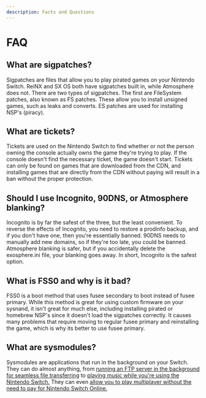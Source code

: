 ```yaml
---
description: Facts and Questions
---
```


# FAQ

## What are sigpatches?

Sigpatches are files that allow you to play pirated games on your Nintendo Switch. ReiNX and SX OS both have sigpatches built in, while Atmosphere does not. There are two types of sigpatches. The first are FileSystem patches, also known as FS patches. These allow you to install unsigned games, such as leaks and converts. ES patches are used for installing NSP's (piracy). 

## What are tickets?

Tickets are used on the Nintendo Switch to find whether or not the person owning the console actually owns the game they're trying to play. If the console doesn't find the necessary ticket, the game doesn't start. Tickets can only be found on games that are downloaded from the CDN, and installing games that are directly from the CDN without paying will result in a ban without the proper protection.

## Should I use Incognito, 90DNS, or Atmosphere blanking?

Incognito is by far the safest of the three, but the least convenient. To reverse the effects of Incognito, you need to restore a prodinfo backup, and if you don't have one, then you're essentially banned. 90DNS needs to manually add new domains, so if they're too late, you could be banned. Atmosphere blanking is safer, but if you accidentally delete the exosphere.ini file, your blanking goes away. In short, Incognito is the safest option.

## What is FSS0 and why is it bad?

FSS0 is a boot method that uses fusee secondary to boot instead of fusee primary. While this method is great for using custom firmware on your sysnand, it isn't great for much else, including installing pirated or homebrew NSP's since it doesn't load the sigpatches correctly. It causes many problems that require moving to regular fusee primary and reinstalling the game, which is why its better to use fusee primary.

## What are sysmodules?

Sysmodules are applications that run in the background on your Switch. They can do almost anything, from [running an FTP server in the background for seamless file transferring](https://github.com/cathery/sys-ftpd-light) to [playing music while you're using the Nintendo Switch.](https://github.com/HookedBehemoth/sys-tune) They can even [allow you to play multiplayer without the need to pay for Nintendo Switch Online.](https://github.com/spacemeowx2/ldn_mitm)
